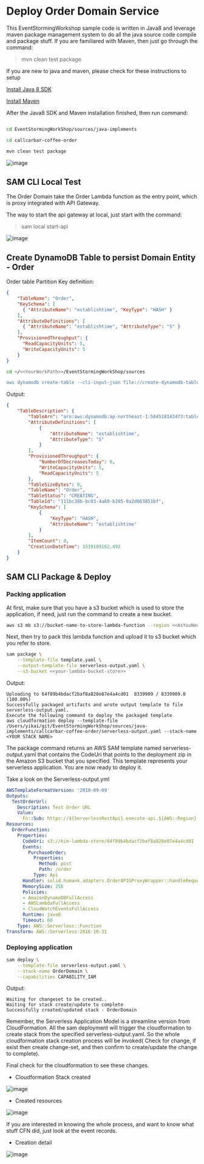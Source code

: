 # Deploy Order Domain Service

This EventStormingWorkshop sample code is written in Java8 and leverage maven package management system to do all the java source code compile and package stuff. If you are familiared with Maven, then just go through the command:

> mvn clean test package

If you are new to java and maven, please check for these instructions to setup

[Install Java 8 SDK](https://www.ntu.edu.sg/home/ehchua/programming/howto/JDK_HowTo.html)

[Install Maven](https://maven.apache.org/install.html)

After the Java8 SDK and Maven installation finished, then run command:

```bash

cd EventStormingWorkShop/sources/java-implements

cd callcarbar-coffee-order

mvn clean test package
```

![image](/documents/images/order-mvn-process.png)

## SAM CLI Local Test

The Order Domain take the Order Lambda function as the entry point, which is proxy integrated with API Gateway.

The way to start the api gateway at local, just start with the command:

> sam local start-api

![image](/documents/images/order-domain-sam-local-startapi.png)

## Create DynamoDB Table to persist Domain Entity - Order

Order table Partition Key definition:

```json
{
    "TableName": "Order",
    "KeySchema": [
      { "AttributeName": "establishtime", "KeyType": "HASH" }
    ],
    "AttributeDefinitions": [
      { "AttributeName": "establishtime", "AttributeType": "S" }
    ],
    "ProvisionedThroughput": {
      "ReadCapacityUnits": 5,
      "WriteCapacityUnits": 5
    }
}
```

```bash
cd ~/<<YourWorkPath>>/EventStormingWorkShop/sources

aws dynamodb create-table --cli-input-json file://create-dynamodb-table-order.json --region ap-northeast-1

```

Output:

```json
{
    "TableDescription": {
        "TableArn": "arn:aws:dynamodb:ap-northeast-1:584518143473:table/Order",
        "AttributeDefinitions": [
            {
                "AttributeName": "establishtime",
                "AttributeType": "S"
            }
        ],
        "ProvisionedThroughput": {
            "NumberOfDecreasesToday": 0,
            "WriteCapacityUnits": 5,
            "ReadCapacityUnits": 5
        },
        "TableSizeBytes": 0,
        "TableName": "Order",
        "TableStatus": "CREATING",
        "TableId": "111bc38b-bc03-4a60-b285-9a2d063851bf",
        "KeySchema": [
            {
                "KeyType": "HASH",
                "AttributeName": "establishtime"
            }
        ],
        "ItemCount": 0,
        "CreationDateTime": 1539189162.492
    }
}
```

## SAM CLI Package & Deploy

### Packing application

At first, make sure that you have a s3 bucket which is used to store the application, if need, just run the command to create a new bucket.


```bash
aws s3 mb s3://bucket-name-to-store-lambda-function --region <<AsYouNeed>>
```

Next, then try to pack this lambda function and upload it to s3 bucket which you refer to store.

```bash
sam package \
    --template-file template.yaml \
    --output-template-file serverless-output.yaml \
    --s3-bucket <<your-lambda-bucket-store>>
```

Output:

```text
Uploading to 64f89b4bdacf2baf8a828e87e4a4cd01  8339909 / 8339909.0  (100.00%)
Successfully packaged artifacts and wrote output template to file serverless-output.yaml.
Execute the following command to deploy the packaged template
aws cloudformation deploy --template-file /Users/yikai/git/EventStormingWorkShop/sources/java-implements/callcarbar-coffee-order/serverless-output.yaml --stack-name <YOUR STACK NAME>
```

The package command returns an AWS SAM template named serverless-output.yaml that contains the CodeUri that points to the deployment zip in the Amazon S3 bucket that you specified. This template represents your serverless application. You are now ready to deploy it.

Take a look on the Serverless-output.yml

```yml
AWSTemplateFormatVersion: '2010-09-09'
Outputs:
  TestOrderUrl:
    Description: Test Order URL
    Value:
      Fn::Sub: https://${ServerlessRestApi}.execute-api.${AWS::Region}.amazonaws.com/Prod/order
Resources:
  OrderFunction:
    Properties:
      CodeUri: s3://kim-lambda-store/64f89b4bdacf2baf8a828e87e4a4cd01
      Events:
        PurchaseOrder:
          Properties:
            Method: post
            Path: /order
          Type: Api
      Handler: solid.humank.adapters.OrderAPIGProxyWrapper::handleRequest
      MemorySize: 256
      Policies:
      - AmazonDynamoDBFullAccess
      - AWSLambdaFullAccess
      - CloudWatchEventsFullAccess
      Runtime: java8
      Timeout: 60
    Type: AWS::Serverless::Function
Transform: AWS::Serverless-2016-10-31
```

### Deploying application

```bash
sam deploy \
    --template-file serverless-output.yaml \
    --stack-name OrderDomain \
    --capabilities CAPABILITY_IAM
```

Output:

```log
Waiting for changeset to be created..
Waiting for stack create/update to complete
Successfully created/updated stack - OrderDomain
```

Remember, the Serverless Application Model is a streamline version from CloudFormation. All the sam deployment will trigger the cloudformation to create stack from the specified serverless-output.yaml. So the whole cloudformation stack creation process will be invoked( Check for change, if exist then create change-set, and then confirm to create/update the change to complete).

Final check for the cloudformation to see these changes.

* Cloudformation Stack created

![image](/documents/images/order-domain-stack-created.png)

* Created resources

![image](/documents/images/order-domain-resources.png)

If you are interested in knowing the whole process, and want to know what stuff CFN did, just look at the event records.

* Creation detail

![image](/documents/images/order-domain-creation-process.png)